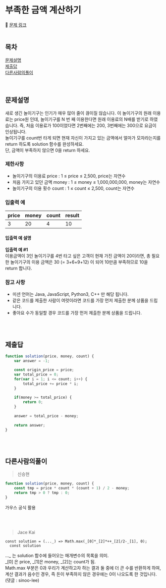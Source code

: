# 부족한 금액 계산하기
🔗 [문제 링크](https://programmers.co.kr/learn/courses/30/lessons/82612)<br><br>
## 목차

[문제설명](#문제설명)<br>
[제출답](#제출답)<br>
[다른사람의풀이](#다른사람의풀이)<br>
<br><br>

## 문제설명
새로 생긴 놀이기구는 인기가 매우 많아 줄이 끊이질 않습니다. 이 놀이기구의 원래 이용료는 price원 인데, 놀이기구를 N 번 째 이용한다면 원래 이용료의 N배를 받기로 하였습니다. 즉, 처음 이용료가 100이었다면 2번째에는 200, 3번째에는 300으로 요금이 인상됩니다.<br>
놀이기구를 count번 타게 되면 현재 자신이 가지고 있는 금액에서 얼마가 모자라는지를 return 하도록 solution 함수를 완성하세요.<br>
단, 금액이 부족하지 않으면 0을 return 하세요.
<br>

### 제한사항
- 놀이기구의 이용료 price : 1 ≤ price ≤ 2,500, price는 자연수<br>
- 처음 가지고 있던 금액 money : 1 ≤ money ≤ 1,000,000,000, money는 자연수<br>
- 놀이기구의 이용 횟수 count : 1 ≤ count ≤ 2,500, count는 자연수<br>

### 입출력 예
| price |	money |	count |	result |
|-|-|-|-|
3|20|4|10

#### 입출력 예 설명
**입출력 예 #1**<br>
이용금액이 3인 놀이기구를 4번 타고 싶은 고객이 현재 가진 금액이 20이라면, 총 필요한 놀이기구의 이용 금액은 30 (= 3+6+9+12) 이 되어 10만큼 부족하므로 10을 return 합니다.<br>

### 참고 사항
- 미션 언어는 Java, JavaScript, Python3, C++ 만 해당 됩니다.<br>
- 같은 코드를 제출한 사람이 여럿이라면 코드를 가장 먼저 제출한 분께 상품을 드립니다.<br>
- 좋아요 수가 동일할 경우 코드를 가장 먼저 제출한 분께 상품을 드립니다.<br>
<br>
<br>

## 제출답
```javascript
function solution(price, money, count) {
    var answer = -1;

    const origin_price = price;
    var total_price = 0;
    for(var i = 1; i <= count; i++) {
        total_price += price * i;
    }
    
    if(money >= total_price) {
        return 0;
    }
    
    answer = total_price - money;
    
    return answer;
}
```
<br>
<br>

## 다른사람의풀이
> 신승현
```javascript
function solution(price, money, count) {
    const tmp = price * count * (count + 1) / 2 - money;
    return tmp > 0 ? tmp : 0;
}
```
가우스 공식 활용

<br><br>

> Jace Kai
```
const solution = (..._) => Math.max(_[0]*_[2]*++_[2]/2-_[1], 0);
  const solution
```
..._ 는 solution 함수에 들어오는 매개변수의 목록을 의미.<br>
_[0] 은 price, _[1]은 money, _[2]는 count가 됨.<br>
Math.max 부분은 0과 우리가 계산하고자 하는 결과 둘 중에 더 큰 수를 반환하게 하여,<br>
계산 결과가 음수인 경우, 즉 돈이 부족하지 않은 경우에는 0이 나오도록 한 것입니다.<br>
(댓글 : sinoo-lee)

<br><br>

